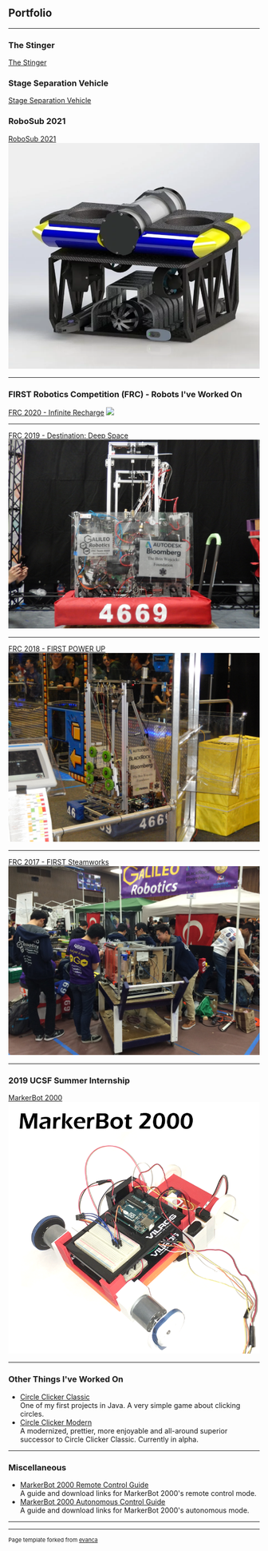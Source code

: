 ## Portfolio

---

### The Stinger

[The Stinger](/stinger)

### Stage Separation Vehicle

[Stage Separation Vehicle](/stage-sep)

### RoboSub 2021

[RoboSub 2021](/robosub-2021)
[<img src="images/urobotics-render.png?raw=true"/>](/robosub-2021)

---

### FIRST Robotics Competition (FRC) - Robots I've Worked On 

[FRC 2020 - Infinite Recharge](/frc-2020-infiniterecharge)
[<img src="images/2020Bot.JPG?raw=true"/>](/frc-2020-infiniterecharge)

---

[FRC 2019 - Destination: Deep Space](/frc-2019-deepspace)
[<img src="images/2019Bot.jpg?raw=true"/>](/frc-2019-deepspace)

---
[FRC 2018 - FIRST POWER UP](/frc-2018-powerup)
[<img src="images/2018Bot.jpg?raw=true"/>](/frc-2018-powerup)

---
[FRC 2017 - FIRST Steamworks](/frc-2017-steamworks)
[<img src="images/2017Bot.jpg?raw=true">](/frc-2017-steamworks)

---

### 2019 UCSF Summer Internship

[MarkerBot 2000](/markerbot-2000)
[<img src="images/markerbot2000.png?raw=true">](/markerbot-2000)

---

### Other Things I've Worked On

- [Circle Clicker Classic](/circle-clicker-classic.md)<br>
One of my first projects in Java. A very simple game about clicking circles.
- [Circle Clicker Modern](/circle-clicker-modern.md)<br>
A modernized, prettier, more enjoyable and all-around superior successor to Circle Clicker Classic. Currently in alpha.

---

### Miscellaneous 

- [MarkerBot 2000 Remote Control Guide](/remote-control-guide.md)<br>
A guide and download links for MarkerBot 2000's remote control mode.
- [MarkerBot 2000 Autonomous Control Guide](/autonomous-control-guide.md)<br>
A guide and download links for MarkerBot 2000's autonomous mode.

---




---
<p style="font-size:11px">Page template forked from <a href="https://github.com/evanca/quick-portfolio">evanca</a></p>
<!-- Remove above link if you don't want to attibute -->
